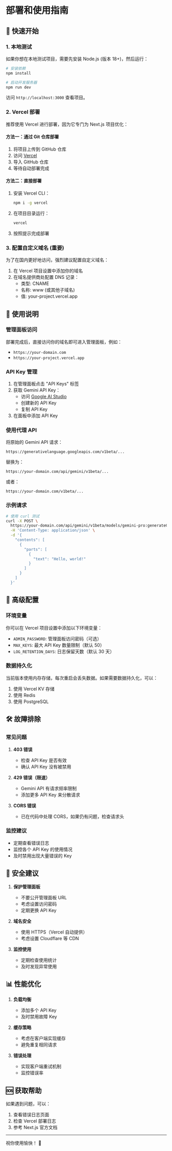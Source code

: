 # 部署和使用指南

## 🚀 快速开始

### 1. 本地测试

如果你想在本地测试项目，需要先安装 Node.js (版本 18+)，然后运行：

```bash
# 安装依赖
npm install

# 启动开发服务器
npm run dev
```

访问 `http://localhost:3000` 查看项目。

### 2. Vercel 部署

推荐使用 Vercel 进行部署，因为它专门为 Next.js 项目优化：

#### 方法一：通过 Git 仓库部署

1. 将项目上传到 GitHub 仓库
2. 访问 [Vercel](https://vercel.com/)
3. 导入 GitHub 仓库
4. 等待自动部署完成

#### 方法二：直接部署

1. 安装 Vercel CLI：
   ```bash
   npm i -g vercel
   ```

2. 在项目目录运行：
   ```bash
   vercel
   ```

3. 按照提示完成部署

### 3. 配置自定义域名 (重要)

为了在国内更好地访问，强烈建议配置自定义域名：

1. 在 Vercel 项目设置中添加你的域名
2. 在域名提供商处配置 DNS 记录：
   - 类型: CNAME
   - 名称: www (或其他子域名)
   - 值: your-project.vercel.app

## 📖 使用说明

### 管理面板访问

部署完成后，直接访问你的域名即可进入管理面板，例如：
- `https://your-domain.com`
- `https://your-project.vercel.app`

### API Key 管理

1. 在管理面板点击 "API Keys" 标签
2. 获取 Gemini API Key：
   - 访问 [Google AI Studio](https://aistudio.google.com/app/apikey)
   - 创建新的 API Key
   - 复制 API Key
3. 在面板中添加 API Key

### 使用代理 API

将原始的 Gemini API 请求：
```
https://generativelanguage.googleapis.com/v1beta/...
```

替换为：
```
https://your-domain.com/api/gemini/v1beta/...
```

或者：
```
https://your-domain.com/v1beta/...
```

### 示例请求

```bash
# 使用 curl 测试
curl -X POST \
  https://your-domain.com/api/gemini/v1beta/models/gemini-pro:generateContent \
  -H 'Content-Type: application/json' \
  -d '{
    "contents": [
      {
        "parts": [
          {
            "text": "Hello, world!"
          }
        ]
      }
    ]
  }'
```

## 🔧 高级配置

### 环境变量

你可以在 Vercel 项目设置中添加以下环境变量：

- `ADMIN_PASSWORD`: 管理面板访问密码（可选）
- `MAX_KEYS`: 最大 API Key 数量限制（默认 50）
- `LOG_RETENTION_DAYS`: 日志保留天数（默认 30 天）

### 数据持久化

当前版本使用内存存储，每次重启会丢失数据。如果需要数据持久化，可以：

1. 使用 Vercel KV 存储
2. 使用 Redis
3. 使用 PostgreSQL

## 🛠️ 故障排除

### 常见问题

1. **403 错误**
   - 检查 API Key 是否有效
   - 确认 API Key 没有被禁用

2. **429 错误（限速）**
   - Gemini API 有请求频率限制
   - 添加更多 API Key 来分散请求

3. **CORS 错误**
   - 已在代码中处理 CORS，如果仍有问题，检查请求头

### 监控建议

- 定期查看错误日志
- 监控各个 API Key 的使用情况
- 及时禁用出现大量错误的 Key

## 🔐 安全建议

1. **保护管理面板**
   - 不要公开管理面板 URL
   - 考虑设置访问密码
   - 定期更换 API Key

2. **域名安全**
   - 使用 HTTPS（Vercel 自动提供）
   - 考虑设置 Cloudflare 等 CDN

3. **监控使用**
   - 定期检查使用统计
   - 及时发现异常使用

## 📊 性能优化

1. **负载均衡**
   - 添加多个 API Key
   - 及时禁用故障 Key

2. **缓存策略**
   - 考虑在客户端实现缓存
   - 避免重复相同请求

3. **错误处理**
   - 实现客户端重试机制
   - 监控错误率

## 🆘 获取帮助

如果遇到问题，可以：

1. 查看错误日志页面
2. 检查 Vercel 部署日志
3. 参考 Next.js 官方文档

---

祝你使用愉快！ 🎉
